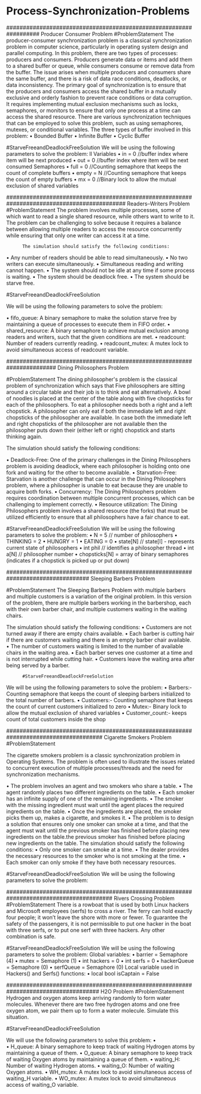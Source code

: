 # Process-Synchronization-Problems
##################################################################
Producer Consumer Problem
#ProblemStatement
The producer-consumer synchronization problem is a classical synchronization problem in computer science, particularly in operating system design and parallel computing.
In this problem, there are two types of processes: producers and consumers. Producers generate data or items and add them to a shared buffer or queue, while consumers consume or remove data from the buffer. The issue arises when multiple producers and consumers share the same buffer, and there is a risk of data race conditions, deadlocks, or data inconsistency.
The primary goal of synchronization is to ensure that the producers and consumers access the shared buffer in a mutually exclusive and orderly fashion to prevent race conditions or data corruption. It requires implementing mutual exclusion mechanisms such as locks, semaphores, or monitors to ensure that only one process at a time can access the shared resource. There are various synchronization techniques that can be employed to solve this problem, such as using semaphores, mutexes, or conditional variables.
The three types of buffer involved in this problem:
•	Bounded Buffer
•	Infinite Buffer
•	Cyclic Buffer

#StarveFreeandDeadlockFreeSolution
We will be using the following parameters to solve the problem:
ll Variables
•	in = 0        //buffer index where item will be next produced
•	out = 0      //buffer index where item will be next consumed
Semaphores
•	full = 0     //Counting semaphore that keeps the count of complete buffers
•	empty = N  //Counting semaphore that keeps the count of empty buffers
•	mx = 0      //Binary lock to allow the mutual exclusion of shared variables

############################################################################################
Readers–Writers Problem
#ProblemStatement
The problem involves multiple processes, some of which want to read a single shared resource, while others want to write to it. The problem can be challenging to solve because it requires a balance between allowing multiple readers to access the resource concurrently while ensuring that only one writer can access it at a time.

          The simulation should satisfy the following conditions:
                                          
•	Any number of readers should be able to read simultaneously.
•	No two writers can execute simultaneously.
•	Simultaneous reading and writing cannot happen.
•	The system should not be idle at any time if some process is waiting.
•	The system should be deadlock free.
•	The system should be starve free.


#StarveFreeandDeadlockFreeSolution

We will be using the following parameters to solve the problem:

•	fifo_queue: A binary semaphore to make the solution starve free by maintaining a queue of processes to execute them in FIFO order.
•	shared_resource: A binary semaphore to achieve mutual exclusion among readers and writers, such that the given conditions are met.
•	readcount: Number of readers currently reading.
•	readcount_mutex: A mutex lock to avoid simultaneous access of readcount variable.




#######################################################################
Dining Philosophers Problem

#ProblemStatement
The dining philosopher's problem is the classical problem of synchronization which says that Five philosophers are sitting around a circular table and their job is to think and eat alternatively. A bowl of noodles is placed at the center of the table along with five chopsticks for each of the philosophers. To eat a philosopher needs both a right and a left chopstick. A philosopher can only eat if both the immediate left and right chopsticks of the philosopher are available. In case both the immediate left and right chopsticks of the philosopher are not available then the philosopher puts down their (either left or right) chopstick and starts thinking again.


 The simulation should satisfy the following conditions:

•	Deadlock-Free: One of the primary challenges in the Dining Philosophers problem is avoiding deadlock, where each philosopher is holding onto one fork and waiting for the other to become available.
•	Starvation-Free: Starvation is another challenge that can occur in the Dining Philosophers problem, where a philosopher is unable to eat because they are unable to acquire both forks. 
•	Concurrency: The Dining Philosophers problem requires coordination between multiple concurrent processes, which can be challenging to implement correctly.
•	Resource utilization: The Dining Philosophers problem involves a shared resource (the forks) that must be utilized efficiently to ensure that all philosophers have a fair chance to eat.

#StarveFreeandDeadlockFreeSolution
We will be using the following parameters to solve the problem:
•	N = 5  // number of philosophers
•	THINKING = 2
•	HUNGRY = 1
•	EATING = 0
•	state[N] // state[I] - represents current state of philosophers
•	int phil // identifies a philosopher thread
•	int a[N] // philosopher number
•	chopsticks[N] = array of binary semaphores (indicates if a chopstick is picked up or put down)




#################################################################################
Sleeping Barbers Problem

#ProblemStatement
The Sleeping Barbers Problem with multiple barbers and multiple customers is a variation of the original problem. In this version of the problem, there are multiple barbers working in the barbershop, each with their own barber chair, and multiple customers waiting in the waiting chairs.

The simulation should satisfy the following conditions:
•	Customers are not turned away if there are empty chairs available.
•	Each barber is cutting hair if there are customers waiting and there is an empty barber chair available.
•	The number of customers waiting is limited to the number of available chairs in the waiting area.
•	Each barber serves one customer at a time and is not interrupted while cutting hair.
•	Customers leave the waiting area after being served by a barber.

          #StarveFreeandDeadlockFreeSolution
We will be using the following parameters to solve the problem:
•	Barbers:- Counting semaphore that keeps the count of sleeping barbers initialized to the total number of barbers.
•	Customers:- Counting semaphore that keeps the count of current customers initialized to zero
•	Mutex:- Binary lock to allow the mutual exclusion of shared variables
•	Customer_count:- keeps count of total customers inside the shop




#####################################################################################
Cigarette Smokers Problem
#ProblemStatement

The cigarette smokers problem is a classic synchronization problem in Operating Systems. The problem is often used to illustrate the issues related to concurrent execution of multiple processes/threads and the need for synchronization mechanisms.

•	The problem involves an agent and two smokers who share a table.
•	The agent randomly places two different ingredients on the table.
•	Each smoker has an infinite supply of one of the remaining ingredients.
•	The smoker with the missing ingredient must wait until the agent places the required ingredients on the table.
•	Once the ingredients are placed, the smoker picks them up, makes a cigarette, and smokes it.
•	The problem is to design a solution that ensures only one smoker can smoke at a time, and that the agent must wait until the previous smoker has finished before placing new ingredients on the table.the previous smoker has finished before placing new ingredients on the table.
The simulation should satisfy the following conditions:
•	Only one smoker can smoke at a time.
•	The dealer provides the necessary resources to the smoker who is not smoking at the time.
•	Each smoker can only smoke if they have both necessary resources.
         
 #StarveFreeandDeadlockFreeSolution
We will be using the following parameters to solve the problem:




########################################################################################
Rivers Crossing Problem
#ProblemStatement
There is a rowboat that is used by both Linux hackers and Microsoft employees (serfs) to cross a river. The ferry can hold exactly four people; it won’t leave the shore with more or fewer. To guarantee the safety of the passengers, it is not permissible to put one hacker in the boat with three serfs, or to put one serf with three hackers. Any other combination is safe.


#StarveFreeandDeadlockFreeSolution
We will be using the following parameters to solve the problem:
Global variables:
•	barrier = Semaphore (4)
•	mutex = Semaphore (1)
•	int hackers = 0
•	int serfs = 0
•	hackerQueue = Semaphore (0)
•	serfQueue = Semaphore (0)
Local variable used in Hackers() and Serfs() functions:
•	local bool isCaptain = False




####################################################################################
H2O Problem
#ProblemStatement
Hydrogen and oxygen atoms keep arriving randomly to form water molecules. Whenever there are two free hydrogen atoms and one free oxygen atom, we pair them up to form a water molecule. Simulate this situation.

#StarveFreeandDeadlockFreeSolution

We will use the following parameters to solve this problem:
•	
•	H_queue: A binary semaphore to keep track of waiting Hydrogen atoms by maintaining a queue of them.
•	O_queue: A binary semaphore to keep track of waiting Oxygen atoms by maintaining a queue of them.
•	waiting_H: Number of waiting Hydrogen atoms.
•	waiting_O: Number of waiting Oxygen atoms.
•	WH_mutex: A mutex lock to avoid simultaneous access of waiting_H variable.
•	WO_mutex: A mutex lock to avoid simultaneous access of waiting_O variable.

